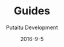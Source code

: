 ---
title: Guides
sections:
    -
        template: banner
        text: "# Guides\n\nLearn how to get along with HashBrown"
        image: 50d05eee9088c589bfd5a5a3a3043c0ebcc4972b
        theme: dark
    -
        template: richTextSection
        includeGrandchildren: false
        text: "## Beginner\n\n*   [Hello world](/guides/hello-world)\n*   [Introduction to the dashboard](/guides/introduction-to-the-dashboard)\n*   [Introduction to the CMS](/guides/introduction-to-the-cms)"
    -
        template: richTextSection
        includeGrandchildren: false
        text: "## Intermediate\n\n*   [Synchronising HashBrown projects](/guides/synchronising-projects/)"
meta:
    id: bf70856caed6633b734d5b0e7b61a651305571f1
    parentId: ""
    language: en
date: '2016-9-5'
author: 'Putaitu Development'
permalink: /guides/
layout: sectionPage
---